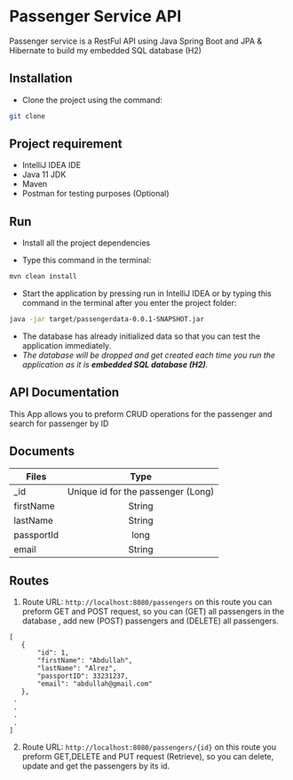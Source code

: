 # Passenger Service API 

Passenger service is a RestFul API using Java Spring Boot and JPA & Hibernate to build my embedded SQL database (H2)

## Installation

- Clone the project using the command:

```bash
git clone
```
## Project requirement 
- IntelliJ IDEA IDE
- Java 11 JDK 
- Maven
- Postman for testing purposes (Optional)

## Run
- Install all the project dependencies

- Type this command in the terminal:
```bash
mvn clean install
```
- Start the application by pressing run in IntelliJ IDEA or by typing this command in the terminal after you enter the project folder:
```bash
java -jar target/passengerdata-0.0.1-SNAPSHOT.jar
```
- The database has already initialized data so that you can test the application immediately. 
- _The database will be dropped and get created each time you run the application as it is **embedded SQL database (H2)**._

## API Documentation

This App allows you to preform CRUD operations for the passenger and search for passenger by ID


## Documents

| Files  | Type |
| ------------- |:-------------:|
| _id      | Unique id for the passenger (Long)     |
| firstName      | String     |
| lastName      | String     |
| passportId      | long     |
| email      | String     |

## Routes

 1. Route URL: ```http://localhost:8080/passengers``` on this route you can preform GET and POST request, so you can (GET) all passengers in the database , add new (POST) passengers and (DELETE) all passengers.
 
 ```
 [
    {
        "id": 1,
        "firstName": "Abdullah",
        "lastName": "Alrez",
        "passportID": 33231237,
        "email": "abdullah@gmail.com"
    },
  .
  .
  .
  .
]
```
 
 2. Route URL: ```http://localhost:8080/passengers/{id}``` on this route you preform GET,DELETE and PUT request (Retrieve), so you can delete, update and get the passengers by its id.
 
 